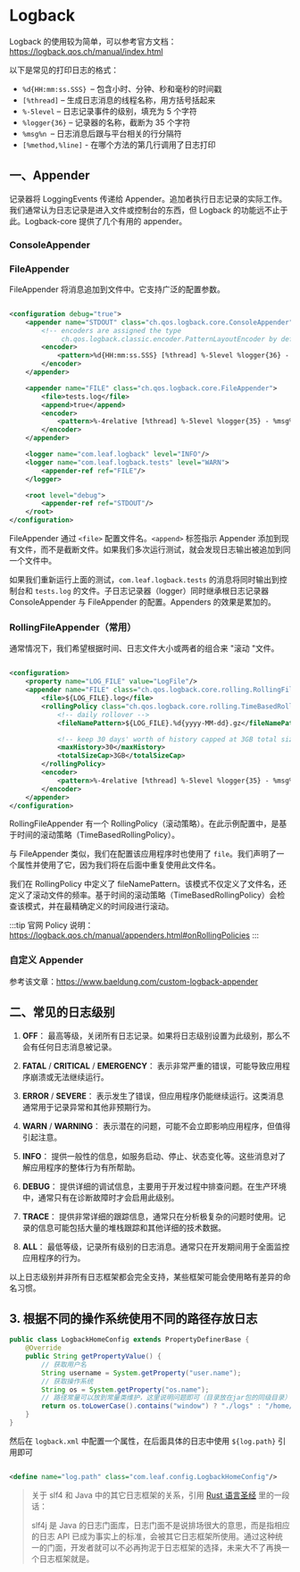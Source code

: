 # Logback

Logback 的使用较为简单，可以参考官方文档：https://logback.qos.ch/manual/index.html

以下是常见的打印日志的格式：

- `%d{HH:mm:ss.SSS} `– 包含小时、分钟、秒和毫秒的时间戳
- `[%thread]` – 生成日志消息的线程名称，用方括号括起来
- `%-5level` – 日志记录事件的级别，填充为 5 个字符
- `%logger{36}` – 记录器的名称，截断为 35 个字符
- `%msg%n `– 日志消息后跟与平台相关的行分隔符
- `[%method,%line]` - 在哪个方法的第几行调用了日志打印

## 一、Appender

记录器将 LoggingEvents 传递给 Appender。追加者执行日志记录的实际工作。我们通常认为日志记录是进入文件或控制台的东西，但
Logback 的功能远不止于此。Logback-core 提供了几个有用的 appender。

### ConsoleAppender

### FileAppender

FileAppender 将消息追加到文件中。它支持广泛的配置参数。

```xml

<configuration debug="true">
    <appender name="STDOUT" class="ch.qos.logback.core.ConsoleAppender">
        <!-- encoders are assigned the type
             ch.qos.logback.classic.encoder.PatternLayoutEncoder by default -->
        <encoder>
            <pattern>%d{HH:mm:ss.SSS} [%thread] %-5level %logger{36} - %msg%n</pattern>
        </encoder>
    </appender>

    <appender name="FILE" class="ch.qos.logback.core.FileAppender">
        <file>tests.log</file>
        <append>true</append>
        <encoder>
            <pattern>%-4relative [%thread] %-5level %logger{35} - %msg%n</pattern>
        </encoder>
    </appender>

    <logger name="com.leaf.logback" level="INFO"/>
    <logger name="com.leaf.logback.tests" level="WARN">
        <appender-ref ref="FILE"/>
    </logger>

    <root level="debug">
        <appender-ref ref="STDOUT"/>
    </root>
</configuration>
```

FileAppender 通过 `<file>` 配置文件名。`<append>` 标签指示 Appender 添加到现有文件，而不是截断文件。如果我们多次运行测试，就会发现日志输出被追加到同一个文件中。

如果我们重新运行上面的测试，`com.leaf.logback.tests` 的消息将同时输出到控制台和 `tests.log` 的文件。子日志记录器（logger）同时继承根日志记录器
ConsoleAppender 与 FileAppender 的配置。Appenders 的效果是累加的。

### RollingFileAppender（常用）

通常情况下，我们希望根据时间、日志文件大小或两者的组合来 "滚动 "文件。

```xml logback.xml

<configuration>
    <property name="LOG_FILE" value="LogFile"/>
    <appender name="FILE" class="ch.qos.logback.core.rolling.RollingFileAppender">
        <file>${LOG_FILE}.log</file>
        <rollingPolicy class="ch.qos.logback.core.rolling.TimeBasedRollingPolicy">
            <!-- daily rollover -->
            <fileNamePattern>${LOG_FILE}.%d{yyyy-MM-dd}.gz</fileNamePattern>

            <!-- keep 30 days' worth of history capped at 3GB total size -->
            <maxHistory>30</maxHistory>
            <totalSizeCap>3GB</totalSizeCap>
        </rollingPolicy>
        <encoder>
            <pattern>%-4relative [%thread] %-5level %logger{35} - %msg%n</pattern>
        </encoder>
    </appender>
</configuration>
```

RollingFileAppender 有一个 RollingPolicy（滚动策略）。在此示例配置中，是基于时间的滚动策略（TimeBasedRollingPolicy）。

与 FileAppender 类似，我们在配置该应用程序时也使用了 `file`。我们声明了一个属性并使用了它，因为我们将在后面中重复使用此文件名。

我们在 RollingPolicy 中定义了
fileNamePattern。该模式不仅定义了文件名，还定义了滚动文件的频率。基于时间的滚动策略（TimeBasedRollingPolicy）会检查该模式，并在最精确定义的时间段进行滚动。

:::tip
官网 Policy 说明：https://logback.qos.ch/manual/appenders.html#onRollingPolicies
:::

### 自定义 Appender

参考该文章：https://www.baeldung.com/custom-logback-appender

## 二、常见的日志级别

1. **OFF**：
   最高等级，关闭所有日志记录。如果将日志级别设置为此级别，那么不会有任何日志消息被记录。

2. **FATAL** / **CRITICAL** / **EMERGENCY**：
   表示非常严重的错误，可能导致应用程序崩溃或无法继续运行。

3. **ERROR** / **SEVERE**：
   表示发生了错误，但应用程序仍能继续运行。这类消息通常用于记录异常和其他非预期行为。

4. **WARN** / **WARNING**：
   表示潜在的问题，可能不会立即影响应用程序，但值得引起注意。

5. **INFO**：
   提供一般性的信息，如服务启动、停止、状态变化等。这些消息对了解应用程序的整体行为有所帮助。

6. **DEBUG**：
   提供详细的调试信息，主要用于开发过程中排查问题。在生产环境中，通常只有在诊断故障时才会启用此级别。

7. **TRACE**：
   提供非常详细的跟踪信息，通常只在分析极复杂的问题时使用。记录的信息可能包括大量的堆栈跟踪和其他详细的技术数据。

8. **ALL**：
   最低等级，记录所有级别的日志消息。通常只在开发期间用于全面监控应用程序的行为。

以上日志级别并非所有日志框架都会完全支持，某些框架可能会使用略有差异的命名习惯。

## 3. 根据不同的操作系统使用不同的路径存放日志

```java com.leaf.config.LogbackHomeConfig.java
public class LogbackHomeConfig extends PropertyDefinerBase {
    @Override
    public String getPropertyValue() {
        // 获取用户名
        String username = System.getProperty("user.name");
        // 获取操作系统
        String os = System.getProperty("os.name");
        // 路径常量可以放到常量类维护，这里说明问题即可（目录放在jar包的同级目录）
        return os.toLowerCase().contains("window") ? "./logs" : "/home/" + username + "/logs";
    }
}
```

然后在 `logback.xml` 中配置一个属性，在后面具体的日志中使用 `${log.path}` 引用即可

```xml logback.xml

<define name="log.path" class="com.leaf.config.LogbackHomeConfig"/>
```

> 关于 slf4 和 Java 中的其它日志框架的关系，引用 [Rust 语言圣经](https://course.rs/logs/log.html) 里的一段话：
>
> slf4j 是 Java 的日志门面库，日志门面不是说排场很大的意思，而是指相应的日志 API
> 已成为事实上的标准，会被其它日志框架所使用。通过这种统一的门面，开发者就可以不必再拘泥于日志框架的选择，未来大不了再换一个日志框架就是。
